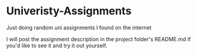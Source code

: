 # Univeristy-Assignments

Just doing random uni assignments I found on the internet

I will post the assignment description in the project folder's README.md if you'd like to see it and try it out yourself.
